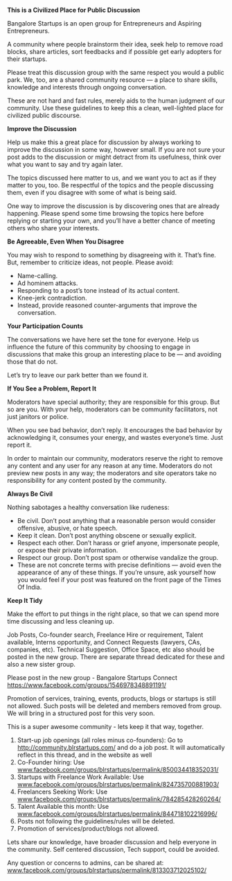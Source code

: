 **This is a Civilized Place for Public Discussion**

Bangalore Startups is an open group for Entrepreneurs and Aspiring Entrepreneurs. 

A community where people brainstorm their idea, seek help to remove road blocks, share articles, sort feedbacks and if possible get early adopters for their startups.

Please treat this discussion group with the same respect you would a public park. We, too, are a shared community resource — a place to share skills, knowledge and interests through ongoing conversation.

These are not hard and fast rules, merely aids to the human judgment of our community. Use these guidelines to keep this a clean, well-lighted place for civilized public discourse.

**Improve the Discussion**

Help us make this a great place for discussion by always working to improve the discussion in some way, however small. If you are not sure your post adds to the discussion or might detract from its usefulness, think over what you want to say and try again later.

The topics discussed here matter to us, and we want you to act as if they matter to you, too. Be respectful of the topics and the people discussing them, even if you disagree with some of what is being said.

One way to improve the discussion is by discovering ones that are already happening. Please spend some time browsing the topics here before replying or starting your own, and you’ll have a better chance of meeting others who share your interests.

**Be Agreeable, Even When You Disagree**

You may wish to respond to something by disagreeing with it. That’s fine. But, remember to criticize ideas, not people. Please avoid:

- Name-calling.
- Ad hominem attacks.
- Responding to a post’s tone instead of its actual content.
- Knee-jerk contradiction.
- Instead, provide reasoned counter-arguments that improve the conversation.

**Your Participation Counts**

The conversations we have here set the tone for everyone. Help us influence the future of this community by choosing to engage in discussions that make this group an interesting place to be — and avoiding those that do not.

Let’s try to leave our park better than we found it.

**If You See a Problem, Report It**

Moderators have special authority; they are responsible for this group. But so are you. With your help, moderators can be community facilitators, not just janitors or police.

When you see bad behavior, don’t reply. It encourages the bad behavior by acknowledging it, consumes your energy, and wastes everyone’s time. Just report it.

In order to maintain our community, moderators reserve the right to remove any content and any user for any reason at any time. Moderators do not preview new posts in any way; the moderators and site operators take no responsibility for any content posted by the community.

**Always Be Civil**

Nothing sabotages a healthy conversation like rudeness:

- Be civil. Don’t post anything that a reasonable person would consider offensive, abusive, or hate speech.
- Keep it clean. Don’t post anything obscene or sexually explicit.
- Respect each other. Don’t harass or grief anyone, impersonate people, or expose their private information.
- Respect our group. Don’t post spam or otherwise vandalize the group.
- These are not concrete terms with precise definitions — avoid even the appearance of any of these things. If you’re unsure, ask yourself how you would feel if your post was featured on the front page of the Times Of India.

**Keep It Tidy**

Make the effort to put things in the right place, so that we can spend more time discussing and less cleaning up.

Job Posts, Co-founder search, Freelance Hire or requirement, Talent available, Interns opportunity, and Connect Requests (lawyers, CAs, companies, etc). Technical Suggestion, Office Space, etc also should be posted in the new group. There are separate thread dedicated for these and also a new sister group.

Please post in the new group - Bangalore Startups Connect 
https://www.facebook.com/groups/1546978348891191/

Promotion of services, training, events, products, blogs or startups is still not allowed. Such posts will be deleted and members removed from group. We will bring in a structured post for this very soon.

This is a super awesome community - lets keep it that way, together.

1. Start-up job openings (all roles minus co-founders):
Go to http://community.blrstartups.com/ and do a job post. It will automatically reflect in this thread, and in the website as well
2. Co-Founder hiring:
Use www.facebook.com/groups/blrstartups/permalink/850034418352031/
3. Startups with Freelance Work Available:
Use www.facebook.com/groups/blrstartups/permalink/824735700881903/
4. Freelancers Seeking Work:
Use www.facebook.com/groups/blrstartups/permalink/784285428260264/
5. Talent Available this month:
Use www.facebook.com/groups/blrstartups/permalink/844718102216996/
6. Posts not following the guidelines/rules will be deleted.
7. Promotion of services/product/blogs not allowed.

Lets share our knowledge, have broader discussion and help everyone in the community. Self centered discussion, Tech support, could be avoided.

Any question or concerns to admins, can be shared at: www.facebook.com/groups/blrstartups/permalink/813303712025102/
